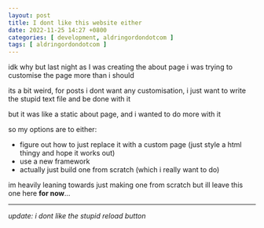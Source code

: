 ```yaml
---
layout: post
title: I dont like this website either
date: 2022-11-25 14:27 +0800
categories: [ development, aldringordondotcom ]
tags: [ aldringordondotcom ]
---
```


idk why but last night as  I was creating the about page i was trying to customise the page more than i should

its a bit weird, for posts i dont want any customisation, i just want to write the stupid text file and be done with it

but it was like a static about page, and i wanted to do more with it

so my options are to either:
- figure out how to just replace it with a custom page (just style a html thingy and hope it works out)
- use a new framework
- actually just build one from scratch (which i really want to do)

im heavily leaning towards just making one from scratch but ill leave this one here **for now**...

---

*update: i dont like the stupid reload button*
